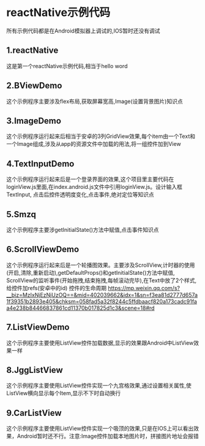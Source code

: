 
 # reactNative示例代码 

  
  所有示例代码都是在Android模拟器上调试的,IOS暂时还没有调试
  
  ## 1.reactNative
  
  这是第一个reactNative示例代码,相当于hello word
  
  ## 2.BViewDemo
  
  这个示例程序主要涉及flex布局,获取屏幕宽高,Image(设置背景图片)知识点
  
  ## 3.ImageDemo
  
  这个示例程序运行起来后相当于安卓的3列GridView效果,每个item由一个Text和一个Image组成,涉及从app的资源文件中加载的用法,将一组控件加到View
  
  ## 4.TextInputDemo
  
  这个示例程序运行起来后是一个登录界面的效果,这个项目里主要代码在loginView.js里面,在index.android.js文件中引用loginView.js。设计输入框TextInput, 点击后控件透明度变化,点击事件,绝对定位等知识点
  
  ## 5.Smzq
  
  这个示例程序主要涉getInitialState()方法中赋值,点击事件知识点
  
  ## 6.ScrollViewDemo
  
  这个示例程序运行起来后是一个轮播图效果。主要涉及ScrollView,计时器的使用(开启,清除,重新启动),getDefaultProps()和getInitialState()方法中赋值, ScrollView的监听事件(开始拖拽,结束拖拽,每帧滚动完毕),在Text中放了2个样式,给控件加refs(安卓中的id)
  控件的生命周期 https://mp.weixin.qq.com/s?__biz=MzIxNjEzNjUzOQ==&mid=402039662&idx=1&sn=f3ea81d2777d657a1f39351b2893e405&chksm=058fad5a32f8244c5ffdbaacf820a173cadc91faa4e238b84466837861cd11370b017825d1c3&scene=18#rd
  
  ## 7.ListViewDemo
  
  这个示例程序主要使用ListView控件加载数据,显示的效果跟Android中ListView效果一样
  
  ## 8.JggListView
  
  这个示例程序主要使用ListView控件实现一个九宫格效果,通过设置相关属性,使 ListView横向显示每个Item,显示不下时自动换行
  ## 9.CarListView
  
  这个示例程序主要使用ListView控件实现一个吸顶的效果,只是在IOS上可以看出效果，Android暂时还不行。注意:Image控件加载本地图片时，拼接图片地址会报错
  
